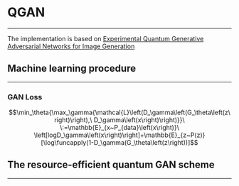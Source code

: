 # QGAN

---

The implementation is based on [Experimental Quantum Generative Adversarial Networks for Image Generation](https://arxiv.org/pdf/2010.06201.pdf)

## Machine learning procedure

---

### GAN Loss

```math
\min_\theta{\max_\gamma{\mathcal{L}\left(D_\gamma\left(G_\theta\left(z\right)\right),\ D_\gamma\left(x\right)\right)}}\ \∶=\mathbb{E}_{x~P_{data}\left(x\right)}\ \left[logD_\gamma\left(x\right)\right]+\mathbb{E}_{z~P(z)}[\log\funcapply(1-D_\gamma(G_\theta\left(z\right))]
```


## The resource-efficient quantum GAN scheme

---
